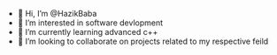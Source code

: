 - 👋 Hi, I’m @HazikBaba
- 👀 I’m interested in software devlopment
- 🌱 I’m currently learning advanced c++
- 💞️ I’m looking to collaborate on projects related to my respective feild

<!---
HazikBaba/HazikBaba is a ✨ special ✨ repository because its `README.md` (this file) appears on your GitHub profile.
You can click the Preview link to take a look at your changes.
--->
